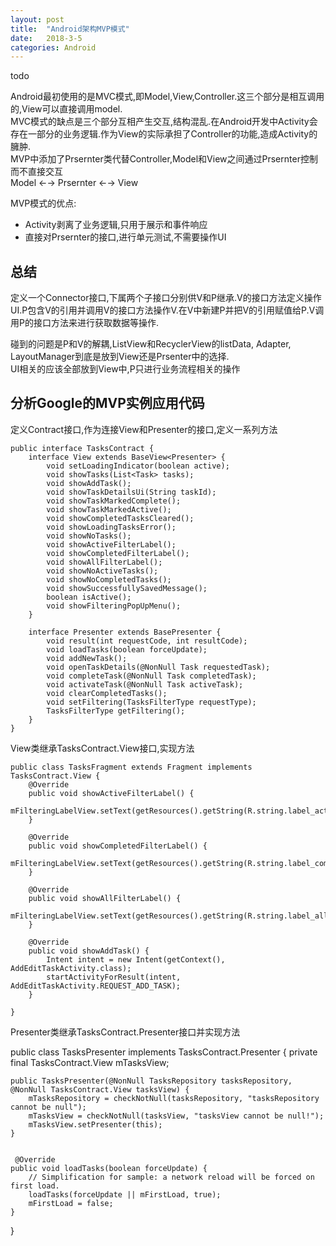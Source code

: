 ```yaml
---
layout: post
title:  "Android架构MVP模式"
date:   2018-3-5
categories: Android
---
```

todo

Android最初使用的是MVC模式,即Model,View,Controller.这三个部分是相互调用的,View可以直接调用model.    
MVC模式的缺点是三个部分互相产生交互,结构混乱.在Android开发中Activity会存在一部分的业务逻辑.作为View的实际承担了Controller的功能,造成Activity的臃肿.    
MVP中添加了Prsernter类代替Controller,Model和View之间通过Prsernter控制而不直接交互    
Model ←→ Prsernter ←→ View

MVP模式的优点:    

* Activity剥离了业务逻辑,只用于展示和事件响应
* 直接对Prsernter的接口,进行单元测试,不需要操作UI

## 总结

定义一个Connector接口,下属两个子接口分别供V和P继承.V的接口方法定义操作UI.P包含V的引用并调用V的接口方法操作V.在V中新建P并把V的引用赋值给P.V调用P的接口方法来进行获取数据等操作.

碰到的问题是P和V的解耦,ListView和RecyclerView的listData, Adapter, LayoutManager到底是放到View还是Prsenter中的选择.     
UI相关的应该全部放到View中,P只进行业务流程相关的操作

## 分析Google的MVP实例应用代码

定义Contract接口,作为连接View和Presenter的接口,定义一系列方法

    public interface TasksContract {
        interface View extends BaseView<Presenter> {
            void setLoadingIndicator(boolean active);
            void showTasks(List<Task> tasks);
            void showAddTask();
            void showTaskDetailsUi(String taskId);
            void showTaskMarkedComplete();
            void showTaskMarkedActive();
            void showCompletedTasksCleared();
            void showLoadingTasksError();
            void showNoTasks();
            void showActiveFilterLabel();
            void showCompletedFilterLabel();
            void showAllFilterLabel();
            void showNoActiveTasks();
            void showNoCompletedTasks();
            void showSuccessfullySavedMessage();
            boolean isActive();
            void showFilteringPopUpMenu();
        }

        interface Presenter extends BasePresenter {
            void result(int requestCode, int resultCode);
            void loadTasks(boolean forceUpdate);
            void addNewTask();
            void openTaskDetails(@NonNull Task requestedTask);
            void completeTask(@NonNull Task completedTask);
            void activateTask(@NonNull Task activeTask);
            void clearCompletedTasks();
            void setFiltering(TasksFilterType requestType);
            TasksFilterType getFiltering();
        }
    }

View类继承TasksContract.View接口,实现方法

    public class TasksFragment extends Fragment implements TasksContract.View {
        @Override
        public void showActiveFilterLabel() {
            mFilteringLabelView.setText(getResources().getString(R.string.label_active));
        }

        @Override
        public void showCompletedFilterLabel() {
            mFilteringLabelView.setText(getResources().getString(R.string.label_completed));
        }

        @Override
        public void showAllFilterLabel() {
            mFilteringLabelView.setText(getResources().getString(R.string.label_all));
        }

        @Override
        public void showAddTask() {
            Intent intent = new Intent(getContext(), AddEditTaskActivity.class);
            startActivityForResult(intent, AddEditTaskActivity.REQUEST_ADD_TASK);
        }

    }

Presenter类继承TasksContract.Presenter接口并实现方法

public class TasksPresenter implements TasksContract.Presenter {
    private final TasksContract.View mTasksView;

    public TasksPresenter(@NonNull TasksRepository tasksRepository, @NonNull TasksContract.View tasksView) {
        mTasksRepository = checkNotNull(tasksRepository, "tasksRepository cannot be null");
        mTasksView = checkNotNull(tasksView, "tasksView cannot be null!");
        mTasksView.setPresenter(this);
    }


     @Override
    public void loadTasks(boolean forceUpdate) {
        // Simplification for sample: a network reload will be forced on first load.
        loadTasks(forceUpdate || mFirstLoad, true);
        mFirstLoad = false;
    }
    
}